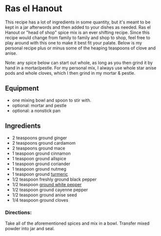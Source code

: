 # Ras el Hanout
This recipe has a lot of ingredients in some quantity, but it's meant to be kept in a jar afterwords and then added to your dishes as needed. 
Ras el Hanout or "head of shop" spice mix is an ever shifting recipe. Since this recipe would change from family to family and shop to shop, feel free to play around with this one to make it best fit your palate. Below is my personal recipe plus or minus some of the heaping teaspoons of clove and anise. 

Note: any spice below can start out whole, as long as you then grind it by hand in a mortar/pestle. For my personal mix, I always use whole star anise pods and whole cloves, which I then grind in my mortar & pestle. 


## Equipment
- one mixing bowl and spoon to stir with. 
- optional: mortar and pestle
- optional: a nonstick pan

## Ingredients 
-   2 teaspoons ground ginger
-   2 teaspoons ground cardamom
-   2 teaspoons ground mace
-   1 teaspoon ground cinnamon
-   1 teaspoon ground allspice
-   1 teaspoon ground coriander
-   1 teaspoon ground nutmeg
-   1 teaspoon ground [turmeric](https://www.thespruceeats.com/what-is-turmeric-3217071)
-   1/2 teaspoon freshly ground black pepper
-   1/2 teaspoon [ground white pepper](https://www.thespruceeats.com/about-white-pepper-694250)
-   1/2 teaspoon ground cayenne pepper
-   1/2 teaspoon ground anise seed
-   1/4 teaspoon ground cloves


### Directions:
Take all of the aforementioned spices and mix in a bowl. Transfer mixed powder into jar and seal. 